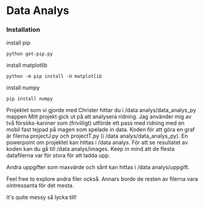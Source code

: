 # Data Analys

### Installation

install pip
```
python get-pip.py
```

install matplotlib
```
python -m pip install -U matplotlib
```

install numpy
```
pip install numpy
```

Projektet som vi gjorde med Christer hittar du i /data analys/data_analys_py mappen
Mitt projekt gick ut på att analysera ridning. Jag använder mig av två försöks-kaniner som (frivilligt) utförde ett pass med ridning med en mobil fast tejpad på magen som spelade in data. Koden för att göra en graf är filerna projectJ.py och projectT.py (i /data analys/data_analys_py). En powerpoint om projektet kan hittas i /data analys. För att se resultatet av koden kan du gå till /data analys/images. 
Keep in mind att de flesta datafilerna var för stora för att ladda upp. 

Andra uppgifter som maxvärde och sånt kan hittas i /data analys/uppgift. 

Feel free to explore andra filer också. Annars borde de resten av filerna vara ointressanta för det mesta. 

It's quite messy så lycka till!
